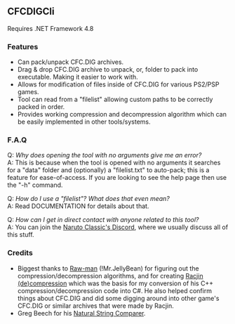 ## CFCDIGCli
Requires .NET Framework 4.8

### Features
  - Can pack/unpack CFC.DIG archives.
  - Drag & drop CFC.DIG archive to unpack, or, folder to pack into executable. Making it easier to work with.
  - Allows for modification of files inside of CFC.DIG for various PS2/PSP games.
  - Tool can read from a "filelist" allowing custom paths to be correctly packed in order.
  - Provides working compression and decompression algorithm which can be easily implemented in other tools/systems.

### F.A.Q

Q: _Why does opening the tool with no arguments give me an error?_  
A: This is because when the tool is opened with no arguments it searches for a "data" folder and (optionally) a "filelist.txt" to auto-pack; this is a feature for ease-of-access. If you are looking to see the help page then use the "-h" command.

Q: _How do I use a "filelist"? What does that even mean?_  
A: Read DOCUMENTATION for details about that.

Q: _How can I get in direct contact with anyone related to this tool?_  
A: You can join the [Naruto Classic's Discord](https://discord.gg/jhKmg97), where we usually discuss all of this stuff.

### Credits
  - Biggest thanks to [Raw-man](https://github.com/Raw-man) (!Mr.JellyBean) for figuring out the compression/decompression algorithms, and for creating [Racjin (de)compression](https://github.com/Raw-man/Racjin-de-compression) which was the basis for my conversion of his C++ compression/decompression code into C#. He also helped confirm things about CFC.DIG and did some digging around into other game's CFC.DIG or similar archives that were made by Racjin.
  - Greg Beech for his [Natural String Comparer](https://stackoverflow.com/a/248613/10216412).
